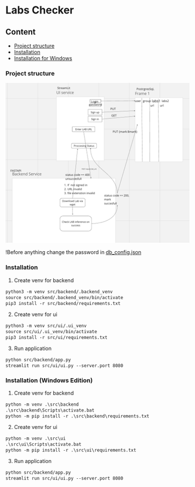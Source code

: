 # Labs Checker
## Content
- [Project structure](#project-structure)
- [Installation](#installation)
- [Installation for Windows](#installation-windows-edition)

### Project structure

![Alt text](assets/image.png)

!Before anything change the password in [db_config.json](src\db_config.json)

### Installation
1. Create venv for backend
```
python3 -m venv src/backend/.backend_venv
source src/backend/.backend_venv/bin/activate
pip3 install -r src/backend/requirements.txt
```
2. Create venv for ui
```
python3 -m venv src/ui/.ui_venv
source src/ui/.ui_venv/bin/activate
pip3 install -r src/ui/requirements.txt
```
3. Run application
```
python src/backend/app.py
streamlit run src/ui/ui.py --server.port 8080

```
### Installation (Windows Edition)
1. Create venv for backend
```
python -m venv .\src\backend
.\src\backend\Scripts\activate.bat
python -m pip install -r .\src\backend\requirements.txt
```
2. Create venv for ui
```
python -m venv .\src\ui
.\src\ui\Scripts\activate.bat
python -m pip install -r .\src\ui\requirements.txt
```
3. Run application
```
python src/backend/app.py
streamlit run src/ui/ui.py --server.port 8080
```
